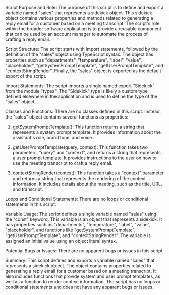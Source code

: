 Script Purpose and Role:
The purpose of this script is to define and export a variable named "sales" that represents a sidekick object. This sidekick object contains various properties and methods related to generating a reply email for a customer based on a meeting transcript. The script's role within the broader software application is to provide a reusable component that can be used by an account manager to automate the process of crafting a reply email.

Script Structure:
The script starts with import statements, followed by the definition of the "sales" object using TypeScript syntax. The object has properties such as "departments", "temperature", "label", "value", "placeholder", "getSystemPromptTemplate", "getUserPromptTemplate", and "contextStringRender". Finally, the "sales" object is exported as the default export of the script.

Import Statements:
The script imports a single named export "Sidekick" from the module "types". The "Sidekick" type is likely a custom type defined elsewhere in the application and is used to define the type of the "sales" object.

Classes and Functions:
There are no classes defined in this script. Instead, the "sales" object contains several functions as properties:

1. getSystemPromptTemplate(): This function returns a string that represents a system prompt template. It provides information about the assistant's role, brand tone, and voice.

2. getUserPromptTemplate(query, context): This function takes two parameters, "query" and "context", and returns a string that represents a user prompt template. It provides instructions to the user on how to use the meeting transcript to craft a reply email.

3. contextStringRender(context): This function takes a "context" parameter and returns a string that represents the rendering of the context information. It includes details about the meeting, such as the title, URL, and transcript.

Loops and Conditional Statements:
There are no loops or conditional statements in this script.

Variable Usage:
The script defines a single variable named "sales" using the "const" keyword. This variable is an object that represents a sidekick. It has properties such as "departments", "temperature", "label", "value", "placeholder", and functions like "getSystemPromptTemplate", "getUserPromptTemplate", and "contextStringRender". The variable is assigned an initial value using an object literal syntax.

Potential Bugs or Issues:
There are no apparent bugs or issues in this script.

Summary:
This script defines and exports a variable named "sales" that represents a sidekick object. The object contains properties related to generating a reply email for a customer based on a meeting transcript. It also includes functions that provide system and user prompt templates, as well as a function to render context information. The script has no loops or conditional statements and does not have any apparent bugs or issues.